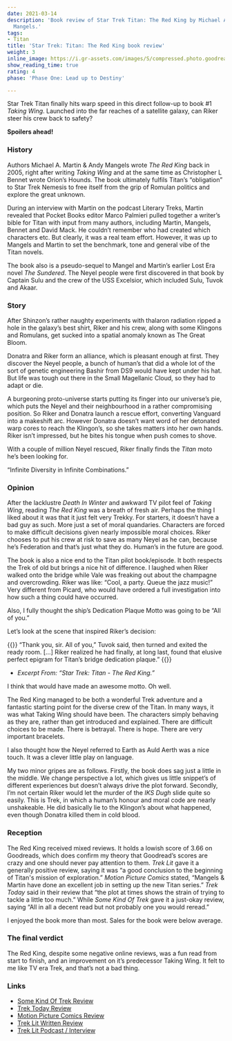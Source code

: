 ```yaml
---
date: 2021-03-14
description: 'Book review of Star Trek Titan: The Red King by Michael A. Martin & Andy
  Mangels.'
tags:
- Titan
title: 'Star Trek: Titan: The Red King book review'
weight: 3
inline_image: https://i.gr-assets.com/images/S/compressed.photo.goodreads.com/books/1328155058l/64003.jpg
show_reading_time: true
rating: 4
phase: 'Phase One: Lead up to Destiny'

---
```

Star Trek Titan finally hits warp speed in this direct follow-up to book #1 *Taking Wing*. Launched into the far reaches of a satellite galaxy, can Riker steer his crew back to safety?

**Spoilers ahead!**

<!--more-->

### History

Authors Michael A. Martin & Andy Mangels wrote *The Red King* back in 2005, right after writing *Taking Wing* and at the same time as Christopher L Bennet wrote Orion’s Hounds. The book ultimately fulfils Titan’s “obligation” to Star Trek Nemesis to free itself from the grip of Romulan politics and explore the great unknown.

During an interview with Martin on the podcast Literary Treks, Martin revealed that Pocket Books editor Marco Palmieri pulled together a writer’s bible for Titan with input from many authors, including Martin, Mangels, Bennet and David Mack. He couldn’t remember who had created which characters etc. But clearly, it was a real team effort. However, it was up to Mangels and Martin to set the benchmark, tone and general vibe of the Titan novels. 

The book also is a pseudo-sequel to Mangel and Martin’s earlier Lost Era novel *The Sundered*. The Neyel people were first discovered in that book by Captain Sulu and the crew of the USS Excelsior, which included Sulu, Tuvok and Akaar.

### Story

After Shinzon’s rather naughty experiments with thalaron radiation ripped a hole in the galaxy’s best shirt, Riker and his crew, along with some Klingons and Romulans, get sucked into a spatial anomaly known as The Great Bloom. 

Donatra and Riker form an alliance, which is pleasant enough at first. They discover the Neyel people, a bunch of human’s that did a whole lot of the sort of genetic engineering Bashir from DS9 would have kept under his hat. But life was tough out there in the Small Magellanic Cloud, so they had to adapt or die. 

A burgeoning proto-universe starts putting its finger into our universe’s pie, which puts the Neyel and their neighbourhood in a rather compromising position. So Riker and Donatra launch a rescue effort, converting Vanguard into a makeshift arc. However Donatra doesn’t want word of her detonated warp cores to reach the Klingon’s, so she takes matters into her own hands. Riker isn’t impressed, but he bites his tongue when push comes to shove.

With a couple of million Neyel rescued, Riker finally finds the *Titan* moto he’s been looking for. 

“Infinite Diversity in Infinite Combinations.”

### Opinion 

After the lacklustre *Death In Winter* and awkward TV pilot feel of *Taking Wing*, reading *The Red King* was a breath of fresh air. Perhaps the thing I liked about it was that it just felt very Trekky. For starters, it doesn’t have a bad guy as such. More just a set of moral quandaries. Characters are forced to make difficult decisions given nearly impossible moral choices. Riker chooses to put his crew at risk to save as many Neyel as he can, because he’s Federation and that’s just what they do. Human’s in the future are good.  

The book is also a nice end to the Titan pilot book/episode. It both respects the Trek of old but brings a nice hit of difference. I laughed when Riker walked onto the bridge while Vale was freaking out about the champagne and overcrowding. Riker was like: “Cool, a party. Queue the jazz music!” Very different from Picard, who would have ordered a full investigation into how such a thing could have occurred.

Also, I fully thought the ship’s Dedication Plaque Motto was going to be “All of you.” 

Let’s look at the scene that inspired Riker’s decision:

{{<pullout>}}
“Thank you, sir. All of you,” Tuvok said, then turned and exited the ready room.
[…] Riker realized he had finally, at long last, found that elusive perfect epigram for Titan’s bridge dedication plaque.”
{{</pullout>}}
- *Excerpt From: “Star Trek: Titan - The Red King.”*

I think that would have made an awesome motto. Oh well.

The Red King managed to be both a wonderful Trek adventure and a fantastic starting point for the diverse crew of the Titan. In many ways, it was what Taking Wing should have been. The characters simply behaving as they are, rather than get introduced and explained. There are difficult choices to be made. There is betrayal. There is hope. There are very important bracelets. 

I also thought how the Neyel referred to Earth as Auld Aerth was a nice touch. It was a clever little play on language.

My two minor gripes are as follows. Firstly, the book does sag just a little in the middle. We change perspective a lot, which gives us little snippet’s of different experiences but doesn’t always drive the plot forward. Secondly, I’m not certain Riker would let the murder of the *IKS Dugh* slide quite so easily. This is Trek, in which a human’s honour and moral code are nearly unshakeable. He did basically lie to the Klingon’s about what happened, even though Donatra killed them in cold blood. 

### Reception

The Red King received mixed reviews. It holds a lowish score of 3.66 on Goodreads, which does confirm my theory that Goodread’s scores are crazy and one should never pay attention to them. *Trek Lit* gave it a generally positive review, saying it was “a good conclusion to the beginning of Titan's mission of exploration.” *Motion Picture Comics* stated, “Mangels & Martin have done an excellent job in setting up the new Titan series.” *Trek Today* said in their review that “the plot at times shows the strain of trying to tackle a little too much.” While *Some Kind Of Trek* gave it a just-okay review, saying “All in all a decent read but not probably one you would reread.”

I enjoyed the book more than most. Sales for the book were below average.

### The final verdict

The Red King, despite some negative online reviews, was a fun read from start to finish, and an improvement on it’s predecessor Taking Wing. It felt to me like TV era Trek, and that’s not a bad thing. 

### Links

* [Some Kind Of Trek Review](http://trekclivos79.blogspot.com/2016/11/taking-wing-with-titan.html)
* [Trek Today Review](https://www.trektoday.com/reviews/books/titan_red_king.shtml)
* [Motion Picture Comics Review](http://www.motionpicturescomics.com/2010/03/12/star-trek-titan-book-2-the-red-king)
* [Trek Lit Written Review](http://www.treklit.com/2019/07/red-king.html)
* [Trek Lit Podcast / Interview](http://www.trek.fm/literary-treks/268)